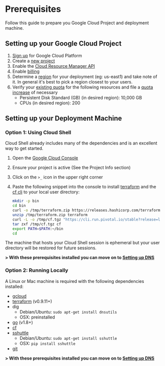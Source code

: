 # Prerequisites

Follow this guide to prepare you Google Cloud Project and deployment machine.

## Setting up your Google Cloud Project

1. [Sign up](https://cloud.google.com/compute/docs/signup) for Google Cloud Platform
1. Create a [new project](https://console.cloud.google.com/iam-admin/projects)
1. Enable the [Cloud Resource Manager API](https://console.cloud.google.com/apis/api/cloudresourcemanager.googleapis.com/overview)
1. Enable [billing](https://support.google.com/cloud/answer/6293499?hl=en#enable-billing)
1. Determine a [region](https://cloud.google.com/compute/docs/regions-zones/regions-zones) for your deployment (eg: us-east1) and take note of it. In general it's best to pick a region closest to your users.
1. Verify your [existing quota](https://console.cloud.google.com/iam-admin/quotas) for the following resources and file a [quota increase](https://cloud.google.com/compute/quotas) of necessary
   - Persistent Disk Standard (GB) (in desired region): 10,000 GB
   - CPUs (in desired region): 200

## Setting up your Deployment Machine

### Option 1: Using Cloud Shell

Cloud Shell already includes many of the dependencies and is an excellent way to get started. 

1. Open the [Google Cloud Console](https://console.cloud.google.com)
1. Ensure your project is active (See the Project Info section)
1. Click on the `>_` icon in the upper right corner
1. Paste the following snippet into the console to install [terraform](https://www.terraform.io) and the [cf cli](https://github.com/cloudfoundry/cli) to your local user directory:

   ```bash
   mkdir -p bin
   cd bin
   curl -o /tmp/terraform.zip https://releases.hashicorp.com/terraform/0.10.6/terraform_0.10.6_linux_amd64.zip
   unzip /tmp/terraform.zip terraform
   curl -L -o /tmp/cf.tgz "https://cli.run.pivotal.io/stable?release=linux64-binary&source=github"
   tar zxf /tmp/cf.tgz cf
   export PATH=$PATH:~/bin
   cd
   
   ```
   
The machine that hosts your Cloud Shell session is ephemeral but your user directory will be restored for future sessions.


**> With these prerequisites installed you can move on to [Setting up DNS](./dns.md)**

### Option 2: Running Locally

A Linux or Mac machine is required with the following dependencies installed:

- [gcloud](https://cloud.google.com/sdk/downloads)
- [terraform](https://www.terraform.io/downloads.html) (v0.9.11+)
- dig
  - Debian/Ubuntu: `sudo apt-get install dnsutils`
  - OSX: preinstalled
- [go](https://golang.org/doc/install) (v1.8+)
- [cf](https://github.com/cloudfoundry/cli#installers-and-compressed-binaries)
- [sshuttle](https://github.com/apenwarr/sshuttle)
  - Debian/Ubuntu: `sudo apt-get install sshuttle`
  - OSX: `pip install sshuttle`
- [git](https://git-scm.com/downloads)

**> With these prerequisites installed you can move on to [Setting up DNS](./dns.md)**